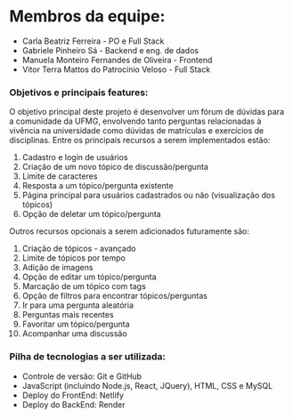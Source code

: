# Membros da equipe:
- Carla Beatriz Ferreira - PO e Full Stack
- Gabriele Pinheiro Sá - Backend e eng. de dados
- Manuela Monteiro Fernandes de Oliveira - Frontend
- Vitor Terra Mattos do Patrocínio Veloso - Full Stack

### Objetivos e principais features: 
O objetivo principal deste projeto é desenvolver um fórum de dúvidas para a comunidade da UFMG, envolvendo tanto perguntas relacionadas à vivência na universidade como dúvidas de matrículas e exercícios de disciplinas. Entre os principais recursos a serem implementados estão:
1. Cadastro e login de usuários
2. Criação de um novo tópico de discussão/pergunta
3. Limite de caracteres
4. Resposta a um tópico/pergunta existente
5. Página principal para usuários cadastrados ou não (visualização dos tópicos)
6. Opção de deletar um tópico/pergunta

Outros recursos opcionais a serem adicionados futuramente são:
1. Criação de tópicos - avançado
2. Limite de tópicos por tempo
3. Adição de imagens
4. Opção de editar um tópico/pergunta
5. Marcação de um tópico com tags
6. Opção de filtros para encontrar tópicos/perguntas
7. Ir para uma pergunta aleatória 
8. Perguntas mais recentes
9. Favoritar um tópico/pergunta
10. Acompanhar uma discussão

### Pilha de tecnologias a ser utilizada:
- Controle de versão: Git e GitHub
- JavaScript (incluindo Node.js, React, JQuery), HTML, CSS e MySQL
- Deploy do FrontEnd: Netlify
- Deploy do BackEnd: Render
